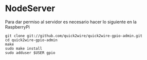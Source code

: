 # NodeServer

Para dar permiso al servidor es necesario hacer lo siguiente en la RaspberryPi

```
git clone git://github.com/quick2wire/quick2wire-gpio-admin.git
cd quick2wire-gpio-admin
make
sudo make install
sudo adduser $USER gpio
```